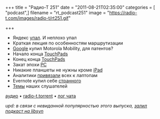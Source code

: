 +++
title = "Радио-Т 251"
date = "2011-08-21T02:35:00"
categories = [ "podcast",]
filename = "rt_podcast251"
image = "https://radio-t.com/images/radio-t/rt251.gif"

+++

- Яндекс [упал](http://www.thg.ru/technews/20110819_223200.html). И неплохо упал
- Краткая лекция по особенностям маршрутизации
- [Google](http://www.opennet.ru/opennews/art.shtml?num=31484) купил Motorola Mobility, для патентов?
- Начало конца [TouchPads](http://arstechnica.com/gadgets/news/2011/08/best-buy-wants-to-give-up-on-hp-touchpad-has-sold-fewer-than-25000-units.ars)
- Конец конца [TouchPads](http://thisismynext.com/2011/08/18/hp-discontinue-webos-operations/)
- Закат эпохи [PC](http://gigaom.com/2011/08/18/the-end-of-the-pc-era/)
- Никакие планшеты не нужны кроме [iPad](http://www.zdnet.com/blog/mobile-news/why-consumers-wont-buy-tablets-unless-theyre-ipads/3782)
- Аналитики [привязали](http://www.readwriteweb.com/enterprise/2011/08/analyst-laptops-are-chaining-w.php) всех к лаптопам
- Evernote купил себе [странного](http://blog.evernote.com/2011/08/18/evernote-acquires-skitch-evernote_etc/)
- [Темы](http://new.radio-t.com/2011/08/251.html) наших слушателей

[аудио](http://archive.rucast.net/radio-t/media/rt_podcast251.mp3) • [radio-t.torrent](http://www.radio-t.com/torrents/rt_podcast251.mp3.torrent) • [лог чата](http://chat.radio-t.com/logs/radio-t-251.html)

_upd: в связи с невиданной популярностью этого выпуска, [залил подкаст на libsyn](http://traffic.libsyn.com/umputun/rt_podcast251.mp3)_<audio src="http://traffic.libsyn.com/umputun/rt_podcast251.mp3" preload="none"></audio>
